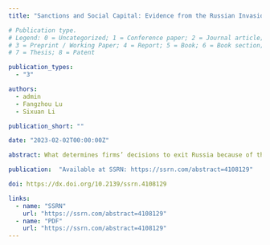 ```yaml
---
title: "Sanctions and Social Capital: Evidence from the Russian Invasion of Ukraine"

# Publication type.
# Legend: 0 = Uncategorized; 1 = Conference paper; 2 = Journal article;
# 3 = Preprint / Working Paper; 4 = Report; 5 = Book; 6 = Book section;
# 7 = Thesis; 8 = Patent

publication_types:
  - "3"

authors:
  - admin
  - Fangzhou Lu
  - Sixuan Li

publication_short: ""

date: "2023-02-02T00:00:00Z"

abstract: What determines firms’ decisions to exit Russia because of the Ukraine invasion and do investors appreciate firms’ social image management? We test five potential firm motives, the reputation concern and social sanction channel, the altruism channel, the institution and law origin channel, the security and defense concern channel, and the stakes in war channel. Firms that suspend or withdraw business from Russia, they have higher ESG overall scores, especially the social score and the environment score. However, firms with higher ESG scores tend to take longer to announce their withdrawal and their degree of cutoff from Russia is also the “softest” as they could be ready to resume business in Russia when the invasion is over. They are also more likely to have headquarters in a country with a higher security concern, public social-awareness, institutional quality, a common law origin, or a policy to impose sanctions on Russia at the country level. We find no evidence that stakes in Ukraine or Russia affect firms’ decisions to exit Russia. These firms also suffered a 58 bps drop in stock price after their announcements of the business suspension in Russia, and there is no evidence that they earn a stock market “reputation premium” relative to firms that refuse to exit. Overall, our evidence supports the reputation concern channel instead of pure altruistic motives. Moreover, the fact that the marginal investors do not appreciate the cutoff from Russia suggests that non-pecuniary costs in the form of social sanction or long-term ESG fund outflow potentially drives firms’ exit from Russia.

publication:  "Available at SSRN: https://ssrn.com/abstract=4108129"

doi: https://dx.doi.org/10.2139/ssrn.4108129

links:
  - name: "SSRN"
    url: "https://ssrn.com/abstract=4108129"
  - name: "PDF"
    url: "https://ssrn.com/abstract=4108129"
---
```

